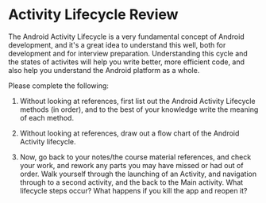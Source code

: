 # Activity Lifecycle Review

The Android Activity Lifecycle is a very fundamental concept of Android development, and it's a great idea to understand this well, both for development and for interview preparation. Understanding this cycle and the states of activites will help you write better, more efficient code, and also help you understand the Android platform as a whole.

Please complete the following: 

1. Without looking at references, first list out the Android Activity Lifecycle methods (in order), and to the best of your knowledge write the meaning of each method. 

2. Without looking at references, draw out a flow chart of the Android Activity lifecycle.

3. Now, go back to your notes/the course material references, and check your work, and rework any parts you may have missed or had out of order. Walk yourself through the launching of an Activity, and navigation through to a second activity, and the back to the Main activity. What lifecycle steps occur? What happens if you kill the app and reopen it?



